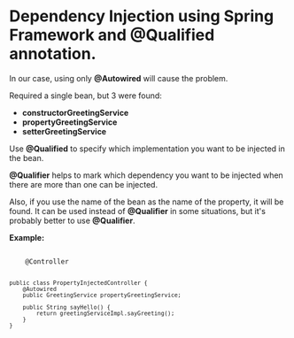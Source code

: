 # Dependency Injection using Spring Framework and @Qualified annotation.

In our case, using only <b>@Autowired</b> will cause the problem.

Required a single bean, but 3 were found:
- <b>constructorGreetingService</b>
- <b>propertyGreetingService</b>
- <b>setterGreetingService</b>

Use <b>@Qualified</b> to specify which implementation you want to be injected in the bean.

<b>@Qualifier</b> helps to mark which dependency you want to be injected when there are more than one can be injected.

Also, if you use the name of the bean as the name of the property, it will be found. It can be used instead of <b>@Qualifier</b> in some situations, but it's probably better to use <b>@Qualifier</b>.

<b>Example:</b>

<code>
    @Controller
  
    public class PropertyInjectedController {
        @Autowired
        public GreetingService propertyGreetingService;
        
        public String sayHello() {
            return greetingServiceImpl.sayGreeting();
        }
    }
</code>
